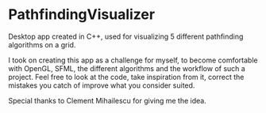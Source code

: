 # PathfindingVisualizer
Desktop app created in C++, used for visualizing 5 different pathfinding algorithms on a grid.

I took on creating this app as a challenge for myself, to become comfortable with OpenGL, SFML, the different algorithms and the workflow of such a project.
Feel free to look at the code, take inspiration from it, correct the mistakes you catch of improve what you consider suited.

Special thanks to Clement Mihailescu for giving me the idea.
